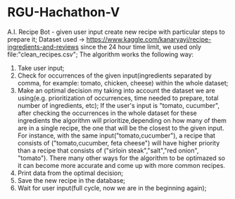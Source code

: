# RGU-Hachathon-V
A.I. Recipe Bot - given user input create new recipe with particular steps to prepare it;
Dataset used -> https://www.kaggle.com/kanaryayi/recipe-ingredients-and-reviews
since the 24 hour time limit, we used only file:"clean_recipes.csv";
The algorithm works the following way:
1. Take user input;
2. Check for occurrences of the given input(ingredients separated by comma, for example: tomato, chicken, cheese) within the whole dataset;
3. Make an optimal decision my taking into account the dataset we are using(e.g. prioritization of occurrences, time needed to prepare, total number of ingredients, etc); If the user's input is "tomato, cucumber", after checking the occurrences in the whole dataset for these ingredients the algorithm will prioritize,depending on how many of them are in a single recipe, the one that will be the closest to the given input. For instance, with the same input("tomato,cucumber"), a recipe that consists of ("tomato,cucumber, feta cheese") will have higher priority than a recipe that consists of ("sirloin steak","salt","red onion", "tomato"). There many other ways for the algorithm to be optimazed so it can become more accurate and come up with more common recipes. 
4. Print data from the optimal decision;
5. Save the new recipe in the database;
6. Wait for user input(full cycle, now we are in the beginning again);
